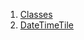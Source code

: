 

1. [Classes](widgets_event_date_time_tile/widgets_event_date_time_tile-library.html#classes)
2. [DateTimeTile](widgets_event_date_time_tile/DateTimeTile-class.html)
